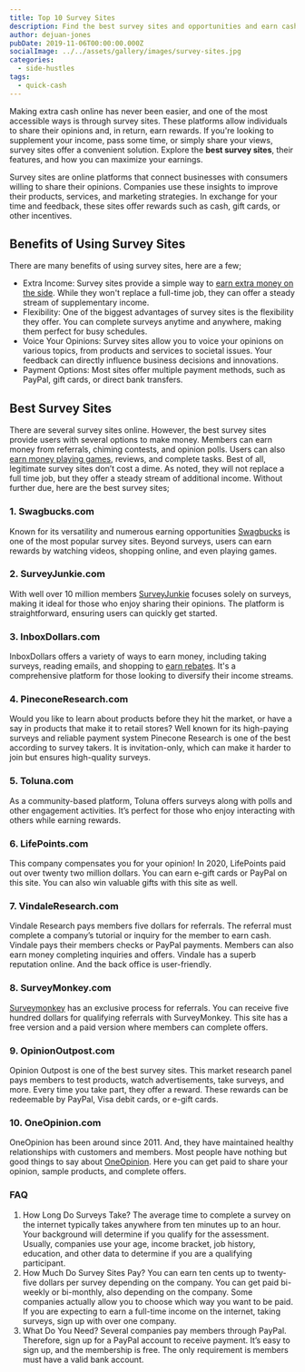 ```yaml
---
title: Top 10 Survey Sites
description: Find the best survey sites and opportunities and earn cash, rewards, or gift cards. Get paid top dollar opinions completing questionnaires.
author: dejuan-jones
pubDate: 2019-11-06T00:00:00.000Z
socialImage: ../../assets/gallery/images/survey-sites.jpg
categories:
  - side-hustles
tags:
  - quick-cash
---
```


Making extra cash online has never been easier, and one of the most accessible ways is through survey sites. These platforms allow individuals to share their opinions and, in return, earn rewards. If you're looking to supplement your income, pass some time, or simply share your views, survey sites offer a convenient solution. Explore the **best survey sites**, their features, and how you can maximize your earnings.

Survey sites are online platforms that connect businesses with consumers willing to share their opinions. Companies use these insights to improve their products, services, and marketing strategies. In exchange for your time and feedback, these sites offer rewards such as cash, gift cards, or other incentives.

## Benefits of Using Survey Sites

There are many benefits of using survey sites, here are a few;

* Extra Income: Survey sites provide a simple way to [earn extra money on the side](/blog/creative-side-hustles). While they won't replace a full-time job, they can offer a steady stream of supplementary income.
* Flexibility: One of the biggest advantages of survey sites is the flexibility they offer. You can complete surveys anytime and anywhere, making them perfect for busy schedules.
* Voice Your Opinions: Survey sites allow you to voice your opinions on various topics, from products and services to societal issues. Your feedback can directly influence business decisions and innovations.
* Payment Options: Most sites offer multiple payment methods, such as PayPal, gift cards, or direct bank transfers.

## Best Survey Sites

There are several survey sites online. However, the best survey sites provide users with several options to make money. Members can earn money from referrals, chiming contests, and opinion polls. Users can also [earn money playing games](/blog/play-games-for-cash), reviews, and complete tasks. Best of all, legitimate survey sites don’t cost a dime. As noted, they will not replace a full time job, but they offer a steady stream of additional income. Without further due, here are the best survey sites;

### 1. Swagbucks.com

Known for its versatility and numerous earning opportunities [Swagbucks](https://www.swagbucks.com) is one of the most popular survey sites. Beyond surveys, users can earn rewards by watching videos, shopping online, and even playing games.

### 2. SurveyJunkie.com

With well over 10 million members [SurveyJunkie](https://www.surveyjunkie.com) focuses solely on surveys, making it ideal for those who enjoy sharing their opinions. The platform is straightforward, ensuring users can quickly get started.

### 3. InboxDollars.com

InboxDollars offers a variety of ways to earn money, including taking surveys, reading emails, and shopping to [earn rebates](/blog/earn-cash-back). It's a comprehensive platform for those looking to diversify their income streams.

### 4. PineconeResearch.com

Would you like to learn about products before they hit the market, or have a say in products that make it to retail stores? Well known for its high-paying surveys and reliable payment system Pinecone Research is one of the best according to survey takers. It is invitation-only, which can make it harder to join but ensures high-quality surveys.

### 5. Toluna.com

As a community-based platform, Toluna offers surveys along with polls and other engagement activities. It’s perfect for those who enjoy interacting with others while earning rewards.

### 6. LifePoints.com

This company compensates you for your opinion! In 2020, LifePoints paid out over twenty two million dollars. You can earn e-gift cards or PayPal on this site. You can also win valuable gifts with this site as well.

### 7. VindaleResearch.com

Vindale Research pays members five dollars for referrals. The referral must complete a company’s tutorial or inquiry for the member to earn cash. Vindale pays their members checks or PayPal payments. Members can also earn money completing inquiries and offers. Vindale has a superb reputation online. And the back office is user-friendly.

### 8. SurveyMonkey.com

[Surveymonkey](https://www.surveymonkey.com) has an exclusive process for referrals. You can receive five hundred dollars for qualifying referrals with SurveyMonkey. This site has a free version and a paid version where members can complete offers.

### 9. OpinionOutpost.com

Opinion Outpost is one of the best survey sites. This market research panel pays members to test products, watch advertisements, take surveys, and more. Every time you take part, they offer a reward. These rewards can be redeemable by PayPal, Visa debit cards, or e-gift cards.

### 10. OneOpinion.com

OneOpinion has been around since 2011. And, they have maintained healthy relationships with customers and members. Most people have nothing but good things to say about [OneOpinion](https://www.oneopinion.com). Here you can get paid to share your opinion, sample products, and complete offers.

### FAQ

1. How Long Do Surveys Take? The average time to complete a survey on the internet typically takes anywhere from ten minutes up to an hour. Your background will determine if you qualify for the assessment. Usually, companies use your age, income bracket, job history, education, and other data to determine if you are a qualifying participant.
2. How Much Do Survey Sites Pay? You can earn ten cents up to twenty-five dollars per survey depending on the company. You can get paid bi-weekly or bi-monthly, also depending on the company. Some companies actually allow you to choose which way you want to be paid. If you are expecting to earn a full-time income on the internet, taking surveys, sign up with over one company.
3. What Do You Need? Several companies pay members through PayPal. Therefore, sign up for a PayPal account to receive payment. It’s easy to sign up, and the membership is free. The only requirement is members must have a valid bank account.

